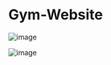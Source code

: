 # Gym-Website

![image](https://user-images.githubusercontent.com/95978839/228042268-f70d1670-873b-4c31-bbf1-c7280554b034.png)



![image](https://user-images.githubusercontent.com/95978839/228042920-e6302c1c-bf6d-42b9-a33f-bc79657b7f34.png)
